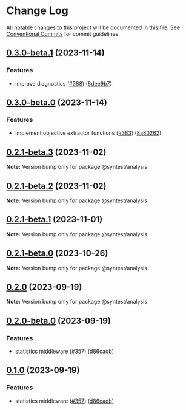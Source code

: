 # Change Log

All notable changes to this project will be documented in this file.
See [Conventional Commits](https://conventionalcommits.org) for commit guidelines.

## [0.3.0-beta.1](https://github.com/syntest-framework/syntest-framework/compare/@syntest/analysis@0.3.0-beta.0...@syntest/analysis@0.3.0-beta.1) (2023-11-14)

### Features

- improve diagnostics ([#388](https://github.com/syntest-framework/syntest-framework/issues/388)) ([8dee9b7](https://github.com/syntest-framework/syntest-framework/commit/8dee9b7c266fc54908c896220084729ac8b2ffe3))

## [0.3.0-beta.0](https://github.com/syntest-framework/syntest-framework/compare/@syntest/analysis@0.2.1-beta.3...@syntest/analysis@0.3.0-beta.0) (2023-11-14)

### Features

- implement objective extractor functions ([#383](https://github.com/syntest-framework/syntest-framework/issues/383)) ([8a80262](https://github.com/syntest-framework/syntest-framework/commit/8a80262184a826c9d0ffd37e6a90c95e3acb1327))

## [0.2.1-beta.3](https://github.com/syntest-framework/syntest-framework/compare/@syntest/analysis@0.2.1-beta.2...@syntest/analysis@0.2.1-beta.3) (2023-11-02)

**Note:** Version bump only for package @syntest/analysis

## [0.2.1-beta.2](https://github.com/syntest-framework/syntest-framework/compare/@syntest/analysis@0.2.1-beta.1...@syntest/analysis@0.2.1-beta.2) (2023-11-02)

**Note:** Version bump only for package @syntest/analysis

## [0.2.1-beta.1](https://github.com/syntest-framework/syntest-framework/compare/@syntest/analysis@0.2.1-beta.0...@syntest/analysis@0.2.1-beta.1) (2023-11-01)

**Note:** Version bump only for package @syntest/analysis

## [0.2.1-beta.0](https://github.com/syntest-framework/syntest-framework/compare/@syntest/analysis@0.2.0...@syntest/analysis@0.2.1-beta.0) (2023-10-26)

**Note:** Version bump only for package @syntest/analysis

## [0.2.0](https://github.com/syntest-framework/syntest-framework/compare/@syntest/analysis@0.2.0-beta.0...@syntest/analysis@0.2.0) (2023-09-19)

**Note:** Version bump only for package @syntest/analysis

## [0.2.0-beta.0](https://github.com/syntest-framework/syntest-framework/compare/@syntest/analysis@0.1.0-beta.9...@syntest/analysis@0.2.0-beta.0) (2023-09-19)

### Features

- statistics middleware ([#357](https://github.com/syntest-framework/syntest-framework/issues/357)) ([d86cadb](https://github.com/syntest-framework/syntest-framework/commit/d86cadb23523ce89688e98cc0805a8fee31e531d))

## [0.1.0](https://github.com/syntest-framework/syntest-framework/compare/@syntest/analysis@0.1.0-beta.9...@syntest/analysis@0.1.0) (2023-09-19)

### Features

- statistics middleware ([#357](https://github.com/syntest-framework/syntest-framework/issues/357)) ([d86cadb](https://github.com/syntest-framework/syntest-framework/commit/d86cadb23523ce89688e98cc0805a8fee31e531d))
